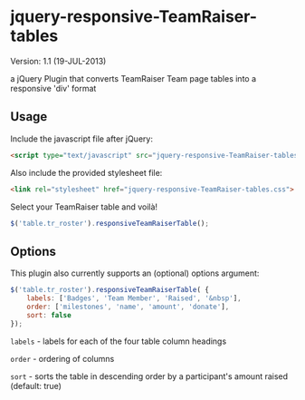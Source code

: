 jquery-responsive-TeamRaiser-tables
=============
Version: 1.1 (19-JUL-2013)

a jQuery Plugin that converts TeamRaiser Team page tables into a responsive 'div' format

Usage
-------------
Include the javascript file after jQuery:
```html
<script type="text/javascript" src="jquery-responsive-TeamRaiser-tables.js"></script>
```

Also include the provided stylesheet file:
```html
<link rel="stylesheet" href="jquery-responsive-TeamRaiser-tables.css">
```

Select your TeamRaiser table and voilà!
```javascript
$('table.tr_roster').responsiveTeamRaiserTable();
```

Options
-------------
This plugin also currently supports an (optional) options argument:
```javascript
$('table.tr_roster').responsiveTeamRaiserTable( {
    labels: ['Badges', 'Team Member', 'Raised', '&nbsp'],
    order: ['milestones', 'name', 'amount', 'donate'],
    sort: false
});
```

`labels` - labels for each of the four table column headings

`order` - ordering of columns

`sort` - sorts the table in descending order by a participant's amount raised (default: true)





